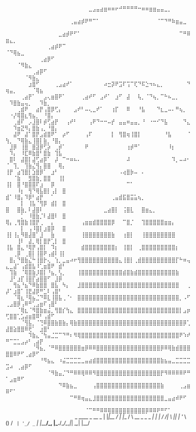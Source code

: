 ⠀⠀⠀⠀⠀⠀⠀⠀⠀⠀⠀⠀⠀⠀⠀⠀⠀⠀⠀⠀⠀⠀⣀⣠⣤⣴⣶⠶⠶⠖⠚⠛⠛⠛⠛⠒⠶⠶⣶⣶⣤⣤⣀⡀⠀⠀⠀⠀⠀⠀⠀⠀⠀⠀⠀⠀⠀⠀⠀⠀⠀⠀⠀⠀⠀
⠀⠀⠀⠀⠀⠀⠀⠀⠀⠀⠀⠀⠀⠀⠀⠀⠀⢀⣤⣴⡾⠟⠛⠉⠁⠀⠀⠀⠀⠀⠀⠀⠀⠀⠀⠀⠀⠀⠀⠀⠈⠉⠙⠛⠷⣶⣤⣀⠀⠀⠀⠀⠀⠀⠀⠀⠀⠀⠀⠀⠀⠀⠀⠀⠀
⠀⠀⠀⠀⠀⠀⠀⠀⠀⠀⠀⠀⠀⠀⣀⣴⡾⠟⠋⠁⠀⠀⠀⠀⠀⠀⠀⠀⠀⠀⠀⠀⠀⠀⠀⠀⠀⠀⠀⠀⠀⠀⠀⠀⠀⠀⠉⠛⠿⣶⣄⡀⠀⠀⠀⠀⠀⠀⠀⠀⠀⠀⠀⠀⠀
⠀⠀⠀⠀⠀⠀⠀⠀⠀⠀⠀⢀⣴⡾⠟⠉⠀⠀⠀⠀⠀⠀⠀⠀⠀⠀⠀⠀⠀⠀⠀⠀⠀⠀⠀⠀⠀⠀⠀⠀⠀⠀⠀⠀⠀⠀⠀⠀⠀⠈⠙⢿⣦⣀⠀⠀⠀⠀⠀⠀⠀⠀⠀⠀⠀
⠀⠀⠀⠀⠀⠀⠀⠀⠀⢀⣴⡿⠋⠀⠀⠀⠀⠀⠀⠀⠀⠀⠀⠀⠀⠀⠀⠀⠀⠀⠀⠀⠀⠀⠀⠀⠀⠀⠀⠀⠀⠀⠀⠀⠀⠀⠀⠀⠀⠀⠀⠀⠈⠻⣷⣄⠀⠀⠀⠀⠀⠀⠀⠀⠀
⠀⠀⠀⠀⠀⠀⠀⢀⣴⡿⠋⠀⠀⠀⠀⠀⠀⠀⠀⠀⠀⠀⠀⠀⠀⠀⠀⠀⠀⠀⠀⠀⠀⠀⠀⠀⠀⠀⠀⠀⠀⠀⠀⠀⠀⠀⠀⠀⠀⠀⠀⠀⠀⠀⠈⠻⣷⣄⠀⠀⠀⠀⠀⠀⠀
⠀⠀⠀⠀⠀⠀⣰⣿⠋⠀⠀⠀⠀⢀⣠⣴⠞⠁⠀⠀⠀⠀⠀⠀⠀⠀⠴⣒⡽⠟⣩⠏⢩⠉⢏⠙⠯⣑⠲⠦⣄⡀⠀⠀⠀⠀⠀⠀⠙⢶⣤⡀⠀⠀⠀⠀⠈⢿⣦⠀⠀⠀⠀⠀⠀
⠀⠀⠀⠀⢀⣴⡟⠁⠀⠀⣠⢄⣶⣿⠟⠁⠀⠀⠀⠀⢀⣴⠞⠋⠀⣠⠞⠁⠀⣰⠋⠀⣼⠀⠀⢧⡀⠈⠙⢦⡀⠉⠓⠦⣀⡀⠀⠀⠀⠀⠹⣿⣷⣤⢤⡀⠀⠀⠹⣷⡀⠀⠀⠀⠀
⠀⠀⠀⢀⣾⠟⠀⠀⣴⡟⢠⣿⡿⢋⡄⠀⠀⠀⣠⠞⠃⠤⢄⣀⠞⠁⠀⠀⢰⡏⠀⠀⠿⠀⠀⠘⣧⠀⠀⠀⠙⣆⣀⠤⠄⠛⢦⡀⠀⠀⠐⡜⢿⣿⣆⢻⣦⡀⠀⠘⣿⡄⠀⠀⠀
⠀⠀⢀⣾⠏⠀⡠⣸⣿⠇⡾⢋⣴⡟⠀⠀⢠⠞⠃⠀⠀⠀⢠⠟⠙⠒⠒⠤⡞⠀⣤⣤⠶⣤⣤⡀⠘⠀⠐⠒⠊⠙⣧⠀⠀⠀⠀⠙⣄⠀⠀⠹⣶⣝⠻⡄⣿⣷⢠⡀⠘⣿⡄⠀⠀
⠀⠀⣼⠟⠀⣼⠁⣿⡟⣠⣾⣿⠟⠁⠀⡴⠋⠀⠀⠀⠀⢠⠏⠀⠀⠀⠀⠀⡇⠀⢻⣿⢶⢸⣿⡇⠀⠀⠀⠀⠀⠀⠘⣧⠀⠀⠀⠀⠈⢳⡀⠀⠙⢿⣷⣄⢸⣿⡇⣷⡀⠘⣿⡄⠀
⠀⣸⡿⠀⢸⣿⠀⣿⣽⡿⢋⡵⠀⢀⡾⠁⠀⠀⠀⠀⠀⠟⠀⠀⠀⠀⠀⠀⠀⠀⠀⠀⢰⡾⠛⠁⠀⠀⠀⠀⠀⠀⠀⠸⡆⠀⠀⠀⠀⠀⠹⡄⠀⠸⣏⠿⣷⣿⠃⣿⣷⠀⢹⣧⠀
⠀⣿⠇⠀⣼⣿⡇⣼⢋⣴⡿⠁⠀⡼⠀⠉⠒⠶⠦⠄⠀⠀⠀⠀⠀⠀⠀⠀⠀⠀⠀⠀⠼⠀⠀⠀⠀⠀⠀⠀⠀⠀⠀⠀⠹⡀⠤⠴⠂⠈⠀⢹⡀⠀⢹⣷⣌⢻⡄⣿⣿⠀⠀⢿⡄
⢸⡟⠀⣴⢹⣿⡇⣱⣿⡿⠁⠀⣰⠃⠀⠀⠀⠀⠀⠀⠀⠀⠀⠀⠀⠀⠀⠀⠀⠀⠠⢴⣿⡷⠤⠀⠄⠀⠀⠀⠀⠀⠀⠀⠀⠀⠀⠀⠀⠀⠀⠈⣷⠀⠀⣻⣿⣷⡀⣿⣿⠀⠀⢸⡇
⢸⡇⠀⣿⠘⣿⣿⣿⠏⣰⠀⠀⡿⠀⠀⠀⠀⠀⠀⠀⠀⠀⠀⠀⠀⠀⠀⠀⠀⠀⠀⠀⠉⠁⠀⠀⠀⠀⠀⠀⠀⠀⠀⠀⠀⠀⠀⠀⠀⠀⠀⠀⠸⡆⠀⢻⠙⢿⣧⣿⡇⢠⡇⠀⣿
⣾⠁⠸⣿⡄⠹⡿⠃⣴⡟⠀⠀⠁⠀⠀⠀⠀⠀⠀⠀⠀⠀⠀⠀⠀⠀⠀⠀⢀⣤⣾⣯⣿⣭⣥⢦⡀⠀⠀⠀⠀⠀⠀⠀⠀⠀⠀⠀⠀⠀⠀⠀⠀⡇⠀⢸⣧⠈⢻⡿⠀⣾⡇⠀⣿
⣿⠀⠀⣿⣷⡀⠇⣼⣿⠇⠀⠀⠀⠀⠀⠀⠀⠀⠀⠀⠀⠀⠀⠀⠀⠀⣀⣴⣿⡇⠀⢨⣿⣇⠀⠀⣿⣶⣄⡀⠀⠀⠀⠀⠀⠀⠀⠀⠀⠀⠀⠀⠀⡁⠀⠸⣿⣷⡈⠇⣼⣿⠇⠀⣿
⢿⡄⢀⢻⣿⣷⢸⣿⡟⢀⠀⠀⡄⠀⠀⠀⠀⠀⠀⠀⢠⣶⣶⣾⣿⣿⣿⣿⡿⠀⠀⠉⣿⡈⠀⠀⢹⣿⣿⣿⣿⣿⣶⣶⡄⠀⠀⠀⠀⠀⠀⠀⠀⡇⠀⢠⠸⣿⡇⣰⣿⡿⠀⠀⣿
⢸⡇⢸⡄⠻⣿⣼⣿⠁⣸⠀⠀⣷⠀⠀⠀⠀⠀⠀⠀⢸⣿⣿⣿⣿⣿⣿⣿⣷⠀⠀⢰⣿⡇⠀⠀⢸⣿⣿⣿⣿⣿⣿⣿⣿⠀⠀⠀⠀⠀⠀⠀⢸⠇⠀⣼⡀⢿⡇⣿⡟⢁⡇⠀⣿
⢸⣧⠀⣿⣄⠘⢿⡟⢠⣿⡇⠀⠹⡆⠀⠀⠀⠀⠀⠀⣾⣿⣿⣿⣿⣿⣿⣿⣿⡆⠀⢸⣿⡇⠀⢀⣿⣿⣿⣿⣿⣿⣿⣿⣿⡆⠀⠀⠀⠀⠀⢀⡿⠀⢀⣿⡇⢸⣿⠟⢠⣾⠇⢸⡇
⠀⣿⡄⠙⣿⣷⣌⠓⢸⣿⡗⢄⠀⢱⡀⣀⣤⠴⠖⢻⣿⣿⣿⣿⣿⣿⣿⣿⣿⣿⣄⢸⣿⡇⢀⣾⣿⣿⣿⣿⣿⣿⣿⣿⣿⡏⠓⠶⢤⣄⣀⣼⠁⢠⣾⣿⣧⠸⢁⣶⣿⠟⠀⣾⠃
⠀⢹⣷⠀⠈⢿⣿⣷⡸⣿⡇⠘⣦⡀⢣⡀⠀⠀⠀⢸⣿⣿⣿⣿⣿⣿⣿⣿⣿⣿⣿⣾⣿⣷⣾⣿⣿⣿⣿⣿⣿⣿⣿⣿⣿⣷⠀⠀⠀⠀⣸⠃⣰⡏⢸⣿⡏⣴⣿⣿⠋⠀⣸⡿⠀
⠀⠀⢻⣦⠘⣦⠙⠿⣷⣿⣿⠀⣿⣧⠀⠳⡄⠀⠀⣸⣿⣿⣿⣿⣿⣿⣿⣿⣿⣿⣿⣿⣿⣿⣿⣿⣿⣿⣿⣿⣿⣿⣿⣿⣿⣿⠀⠀⢀⡼⠁⣰⣿⠁⢸⣟⣼⡿⠛⣁⠇⢠⣿⠃⠀
⠀⠀⠈⢿⣆⠘⢿⣦⣈⠙⠿⣇⢸⣿⣧⢀⠈⠂⠀⣿⣿⣿⣿⣿⣿⣿⣿⣿⣿⣿⣿⣿⣿⣿⣿⣿⣿⣿⣿⣿⣿⣿⣿⣿⣿⣿⡀⠠⠋⢀⣠⣿⡿⢠⠿⠛⢁⣠⣶⠏⢠⣿⠃⠀⠀
⠀⠀⠀⠈⢿⣆⠈⠻⣿⣷⣶⣬⡀⢻⣿⡎⢳⣄⠀⣿⣿⣿⣿⣿⣿⣿⣿⣿⣿⣿⣿⣿⣿⣿⣿⣿⣿⣿⣿⣿⣿⣿⣿⣿⣿⣿⡇⣠⡶⢋⣿⣿⢁⣡⣴⣶⣿⠿⠃⢠⣾⠋⠀⠀⠀
⠀⠀⠀⠀⠈⢻⣧⡀⠈⢙⠿⣿⣿⣷⣿⣷⡄⢿⣷⣿⣿⣿⣿⣿⣿⣿⣿⣿⣿⣿⣿⣿⣿⣿⣿⣿⣿⣿⣿⣿⣿⣿⣿⣿⣿⣿⣿⡿⢁⣼⣿⣵⣿⣿⠿⢟⠁⠀⣰⣿⠃⠀⠀⠀⠀
⠀⠀⠀⠀⠀⠀⠹⣷⣄⠈⢳⣤⣈⣉⠉⠙⠛⠆⠻⢿⣿⣿⣿⣿⣿⣿⣿⣿⣿⣿⣿⣿⣿⣿⣿⣿⣿⣿⣿⣿⣿⣿⣿⣿⣿⣿⠟⠱⠞⠛⠉⣉⣁⣠⡴⠃⢀⣴⡟⠀⠀⠀⠀⠀⠀
⠀⠀⠀⠀⠀⠀⠀⠈⠻⣦⡀⠈⠛⠿⣿⣿⣿⣿⣿⣿⣶⡿⠿⠿⣿⣿⣿⣿⣿⣿⣿⣿⣿⣿⣿⣿⣿⣿⣿⣿⣿⡿⠿⢿⣷⣾⣿⣿⣿⣿⣿⠿⠟⠋⢀⣴⡿⠋⠀⠀⠀⠀⠀⠀⠀
⠀⠀⠀⠀⠀⠀⠀⠀⠀⠘⠻⣦⣄⠀⠰⣬⣉⣉⣉⣉⣀⣤⣴⣾⣿⣿⣿⣿⣿⣿⣿⣿⣿⣿⣿⣿⣿⣿⣿⣿⣿⣷⣦⣤⣀⣉⣉⣉⣉⣩⠴⠀⢀⣴⡿⠋⠀⠀⠀⠀⠀⠀⠀⠀⠀
⠀⠀⠀⠀⠀⠀⠀⠀⠀⠀⠀⠈⠻⣷⣤⡈⠙⠛⠿⠿⢿⠿⠿⠻⣿⣿⣿⣿⣿⣿⣿⣿⣿⣿⣿⣿⣿⣿⣿⣿⣿⡟⠻⠿⠿⠿⠿⠟⠛⠁⣠⣶⠿⠋⠀⠀⠀⠀⠀⠀⠀⠀⠀⠀⠀
⠀⠀⠀⠀⠀⠀⠀⠀⠀⠀⠀⠀⠀⠀⠙⠿⣷⣦⣀⠀⠀⠀⠀⢠⣿⣿⣿⣿⣿⣿⣿⣿⣿⣿⣿⣿⣿⣿⣿⣿⣿⣷⠀⠀⠀⠀⢀⣠⣶⠿⠋⠁⠀⠀⠀⠀⠀⠀⠀⠀⠀⠀⠀⠀⠀
⠀⠀⠀⠀⠀⠀⠀⠀⠀⠀⠀⠀⠀⠀⠀⠀⠀⠉⠛⠿⢶⣤⣄⣸⣿⣿⣿⣿⣿⣿⣿⣿⣿⣿⣿⣿⣿⣿⣿⣿⣿⣿⣀⣤⣴⠾⠟⠋⠀⠀⠀⠀⠀⠀⠀⠀⠀⠀⠀⠀⠀⠀⠀⠀⠀
⠀⠀⠀⠀⠀⠀⠀⠀⠀⠀⠀⠀⠀⠀⠀⠀⠀⠀⠀⠀⠀⠈⠉⠛⠛⠿⠿⢿⣿⣿⣿⣿⣿⣿⣿⣿⣿⡿⠿⠿⠟⠛⠋⠁⠀⠀⠀⠀⠀⠀⠀⠀⠀⠀⠀⠀⠀⠀⠀⠀⠀⠀⠀⠀⠀⠀⠀
                    _   ____     _     __              _ 
                   | |_|__ /_  _| |__ /  \ __ _ _ _ __| |
                   | / /|_ \ || | '_ \ () / _` | '_/ _` |
                   |_\_\___/\_, |_.__/\__/\__,_|_| \__,_|
                            |__/                         
